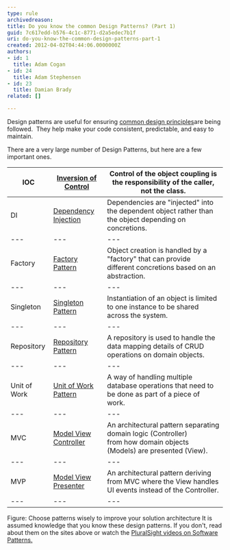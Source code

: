 ```yaml
---
type: rule
archivedreason: 
title: Do you know the common Design Patterns? (Part 1)
guid: 7c617edd-b576-4c1c-8771-d2a5edec7b1f
uri: do-you-know-the-common-design-patterns-part-1
created: 2012-04-02T04:44:06.0000000Z
authors:
- id: 1
  title: Adam Cogan
- id: 24
  title: Adam Stephensen
- id: 23
  title: Damian Brady
related: []

---
```


Design patterns are useful for ensuring [common design principles](/Pages/DoYouKnowCommonDesignPrinciples.aspx)are being followed.  They help make your code consistent, predictable, and easy to maintain.

<!--endintro-->

There are a very large number of Design Patterns, but here are a few important ones.


| IOC | [Inversion of Control](http&#58;//en.wikipedia.org/wiki/Inversion_of_control) | Control of the object coupling is the responsibility of the caller, not the class. |
| --- | --- | --- |
| DI | [Dependency Injection](http&#58;//en.wikipedia.org/wiki/Dependency_injection) | Dependencies are "injected" into the dependent object rather than the object depending on concretions. |
| --- | --- | --- |
| Factory | [Factory Pattern](http&#58;//en.wikipedia.org/wiki/Factory_pattern) | Object creation is handled by a "factory" that can provide different concretions based on an abstraction. |
| --- | --- | --- |
| Singleton | [Singleton Pattern](http&#58;//en.wikipedia.org/wiki/Singleton_pattern) | Instantiation of an object is limited to one instance to be shared across the system. |
| --- | --- | --- |
| Repository | [Repository Pattern](http&#58;//msdn.microsoft.com/en-us/library/ff649690.aspx) | A repository is used to handle the data mapping details of CRUD operations on domain objects. |
| --- | --- | --- |
| Unit of Work | [Unit of Work Pattern](http&#58;//msdn.microsoft.com/en-us/magazine/dd882510.aspx) | A way of handling multiple database operations that need to be done as part of a piece of work. |
| --- | --- | --- |
| MVC | [Model View Controller](http&#58;//en.wikipedia.org/wiki/Model%e2%80%93view%e2%80%93controller) | An architectural pattern separating domain logic (Controller) from how domain objects (Models) are presented (View). |
| --- | --- | --- |
| MVP | [Model View Presenter](http&#58;//en.wikipedia.org/wiki/Model_View_Presenter) | An architectural pattern deriving from MVC where the View handles UI events instead of the Controller. |
| --- | --- | --- |

Figure: Choose patterns wisely to improve your solution architecture
It is assumed knowledge that you know these design patterns. If you don't, read about them on the sites above or watch the [PluralSight videos on Software Patterns.](http&#58;//www.pluralsight-training.net/microsoft/courses/TableOfContents?courseName=patterns-library)
